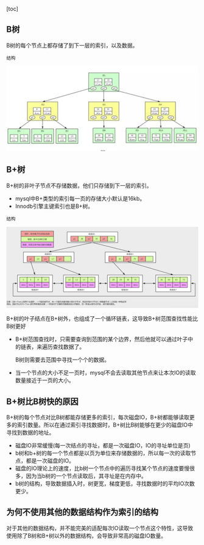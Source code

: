 [toc]

## B树

B树的每个节点上都存储了到下一层的索引，以及数据。

`结构`

![](./image/B.png)

## B+树

B+树的非叶子节点不存储数据，他们只存储到下一层的索引。

* mysql中B+类型的索引每一页的存储大小默认是16kb。
* Innodb引擎主键索引也是B+树。

`结构`

![](./image/B+.png)

B+树的叶子结点在B+树外，也组成了一个循环链表，这导致B+树范围查找性能比B树更好

* B+树范围查找时，只需要查询到范围的某个边界，然后他就可以通过叶子中的链表，来遍历查找数据了。	

  B树则需要去范围中寻找一个个的数据。

* 当一个节点的大小不足一页时，mysql不会去读取其他节点来让本次IO的读取数量接近于一页的大小。

## B+树比B树快的原因

B+树的每个节点对比B树都能存储更多的索引，每次磁盘IO，B+树都能够读取更多的索引数量。所以在通过索引寻找数据时，B+树比B树能够在更少的磁盘IO中寻找到数据的地址。

* 磁盘IO非常缓慢(每一次结点的寻址，都是一次磁盘IO，IO的寻址单位是页)
* b树和b+树的每一个节点都是以页为单位来存储数据的，所以每一次的读取节点，都是一次磁盘的IO。
* 磁盘的IO理论上的速度，比b树一个节点中的遍历寻找某个节点的速度要慢很多，因为当b树的一个节点读取后，其寻址是在内存中。
* b树的结构，导致数据插入时，树更宽，梯度更低，寻找数据时的平均IO次数更少。

## 为何不使用其他的数据结构作为索引的结构

对于其他的数据结构，并不能完美的适配每次IO读取一个节点这个特性，这导致使用除了B树和B+树以外的数据结构，会导致非常高的磁盘IO数量。